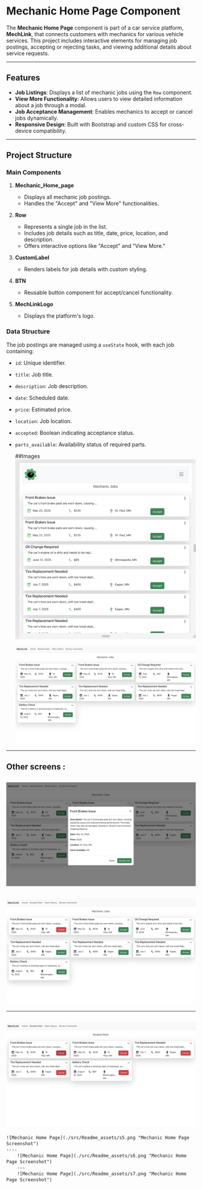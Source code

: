  # Mechanic Home Page Component

The **Mechanic Home Page** component is part of a car service platform, **MechLink**, that connects customers with mechanics for various vehicle services. This project includes interactive elements for managing job postings, accepting or rejecting tasks, and viewing additional details about service requests.

---

## Features

- **Job Listings**: Displays a list of mechanic jobs using the `Row` component.
- **View More Functionality**: Allows users to view detailed information about a job through a modal.
- **Job Acceptance Management**: Enables mechanics to accept or cancel jobs dynamically.
- **Responsive Design**: Built with Bootstrap and custom CSS for cross-device compatibility.

---

## Project Structure

### Main Components

1. **Mechanic_Home_page**
   - Displays all mechanic job postings.
   - Handles the "Accept" and "View More" functionalities.

2. **Row**
   - Represents a single job in the list.
   - Includes job details such as title, date, price, location, and description.
   - Offers interactive options like "Accept" and "View More."

3. **CustomLabel**  
   - Renders labels for job details with custom styling.

4. **BTN**
   - Reusable button component for accept/cancel functionality.

5. **MechLinkLogo**
   - Displays the platform's logo.

### Data Structure
The job postings are managed using a `useState` hook, with each job containing:
- `id`: Unique identifier.
- `title`: Job title.
- `description`: Job description.
- `date`: Scheduled date.
- `price`: Estimated price.
- `location`: Job location.
- `accepted`: Boolean indicating acceptance status.
- `parts_available`: Availability status of required parts.

  ##Images
  ![Mechanic Home Page](./src/Readme_assets/mechanic_home_page.png "Mechanic Home Page Screenshot")

  ![Mechanic Home Page](./src/Readme_assets/s1.png "Mechanic Home Page Screenshot")

---
 
 ## Other screens :
 ![Mechanic Home Page](./src/Readme_assets/s2.png "Mechanic Home Page Screenshot")
 ---
  ![Mechanic Home Page](./src/Readme_assets/s3.png "Mechanic Home Page Screenshot")
  ---
  ---
   ![Mechanic Home Page](./src/Readme_assets/s4.png "Mechanic Home Page Screenshot")
   ---
    ![Mechanic Home Page](./src/Readme_assets/s5.png "Mechanic Home Page Screenshot")
    ----
        ![Mechanic Home Page](./src/Readme_assets/s6.png "Mechanic Home Page Screenshot")
        ---
        ![Mechanic Home Page](./src/Readme_assets/s7.png "Mechanic Home Page Screenshot")



